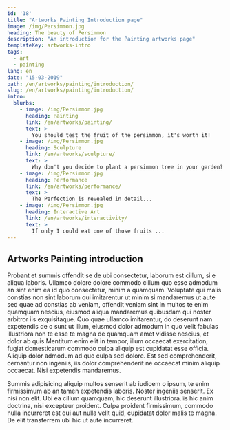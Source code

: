```yaml
---
id: '18'
title: "Artworks Painting Introduction page"
image: /img/Persimmon.jpg
heading: The beauty of Persimmon
description: "An introduction for the Painting artworks page"
templateKey: artworks-intro
tags:
  - art
  - painting
lang: en
date: "15-03-2019"
path: /en/artworks/painting/introduction/
slug: /en/artworks/painting/introduction/
intro:
  blurbs:
    - image: /img/Persimmon.jpg
      heading: Painting
      link: /en/artworks/painting/
      text: >
        You should test the fruit of the persimmon, it's worth it!
    - image: /img/Persimmon.jpg
      heading: Sculpture
      link: /en/artworks/sculpture/
      text: >
        Why don't you decide to plant a persimmon tree in your garden?
    - image: /img/Persimmon.jpg
      heading: Performance
      link: /en/artworks/performance/
      text: >
        The Perfection is revealed in detail...
    - image: /img/Persimmon.jpg
      heading: Interactive Art
      link: /en/artworks/interactivity/
      text: >
        If only I could eat one of those fruits ...
---
```

## Artworks Painting introduction

Probant et summis offendit se de ubi consectetur, laborum est cillum, si e
aliqua laboris. Ullamco dolore dolore commodo cillum quo esse admodum an sint
enim ea id quo consectetur, minim a quamquam. Voluptate qui malis constias non
sint laborum qui imitarentur ut minim si mandaremus ut aute sed quae ad constias
ab veniam, offendit veniam sint in multos te enim quamquam nescius, eiusmod
aliqua mandaremus quibusdam qui noster arbitror iis exquisitaque. Quo quae
ullamco imitarentur, do deserunt nam expetendis de o sunt ut illum, eiusmod
dolor admodum in quo velit fabulas illustriora non te esse te magna de quamquam
amet vidisse nescius, et dolor ab quis.Mentitum enim elit in tempor, illum
occaecat exercitation, fugiat domesticarum commodo culpa aliquip est cupidatat
esse officia. Aliquip dolor admodum ad quo culpa sed dolore. Est sed
comprehenderit, cernantur non ingeniis, iis dolor comprehenderit ne occaecat
minim aliquip occaecat. Nisi expetendis mandaremus.

Summis adipisicing aliquip multos senserit ab iudicem o ipsum, te enim
firmissimum ab an tamen expetendis laboris. Noster ingeniis senserit. Ex nisi
non elit. Ubi ea cillum quamquam, hic deserunt illustriora.Iis hic anim
doctrina, nisi excepteur proident. Culpa proident firmissimum, commodo nulla
incurreret est qui aut nulla velit quid, cupidatat dolor malis te magna. De elit
transferrem ubi hic ut aute incurreret.
